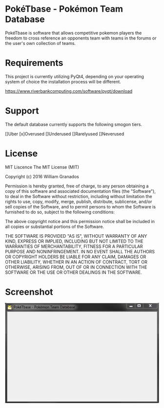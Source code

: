 PokéTbase - Pokémon Team Database
=================================
PokéTbase is software that allows competitive pokemon players the freedom to
cross reference an opponents team with teams in the forums or the user's own
collection of teams.

Requirements
=================================
This project is currently utilizing PyQt4, depending on your operating system
of choice the installation process will be different.

https://www.riverbankcomputing.com/software/pyqt/download

Support
=================================
The default database currently supports the following smogon tiers.

[]Uber
[x]Overused
[]Underused
[]Rarelyused
[]Neverused

License
=================================
MIT Liscence
The MIT License (MIT)

Copyright (c) 2016 William Granados

Permission is hereby granted, free of charge, to any person obtaining a copy
of this software and associated documentation files (the "Software"), to deal
in the Software without restriction, including without limitation the rights
to use, copy, modify, merge, publish, distribute, sublicense, and/or sell
copies of the Software, and to permit persons to whom the Software is
furnished to do so, subject to the following conditions:

The above copyright notice and this permission notice shall be included in all
copies or substantial portions of the Software.

THE SOFTWARE IS PROVIDED "AS IS", WITHOUT WARRANTY OF ANY KIND, EXPRESS OR
IMPLIED, INCLUDING BUT NOT LIMITED TO THE WARRANTIES OF MERCHANTABILITY,
FITNESS FOR A PARTICULAR PURPOSE AND NONINFRINGEMENT. IN NO EVENT SHALL THE
AUTHORS OR COPYRIGHT HOLDERS BE LIABLE FOR ANY CLAIM, DAMAGES OR OTHER
LIABILITY, WHETHER IN AN ACTION OF CONTRACT, TORT OR OTHERWISE, ARISING FROM,
OUT OF OR IN CONNECTION WITH THE SOFTWARE OR THE USE OR OTHER DEALINGS IN THE
SOFTWARE.

Screenshot
=================================
<p align="center">
  <img src="https://raw.githubusercontent.com/wgma00/PokeTbase/master/res/screenshot/screenshot1.jpg" alt="PokeTbase Layout"/>
</p>
